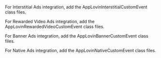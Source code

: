 For Interstitial Ads integration, add the AppLovinInterstitialCustomEvent class files.

For Rewarded Video Ads integration,  add the AppLovinRewardedVideoCustomEvent class files.

For Banner Ads integration, add the AppLovinBannerCustomEvent class files.

For Native Ads integration,  add the AppLovinNativeCustomEvent class files.
